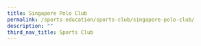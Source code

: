 ```yaml
---
title: Singapore Polo Club
permalink: /sports-education/sports-club/singapore-polo-club/
description: ""
third_nav_title: Sports Club
---
```

